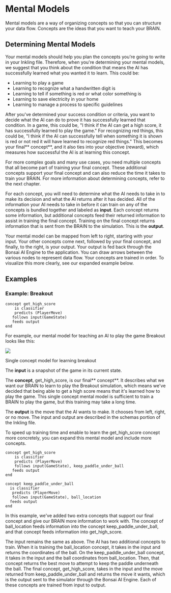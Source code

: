 # Mental Models

Mental models are a way of organizing concepts so that you can structure your data flow. Concepts are the ideas that you want to teach your BRAIN.

## Determining Mental Models

Your mental models should help you plan the concepts you're going to write in your Inkling file. Therefore, when you're determining your mental models, we suggest that you think about the condition that means the AI has successfully learned what you wanted it to learn. This could be:

* Learning to play a game
* Learning to recognize what a handwritten digit is
* Learning to tell if something is red or what color something is
* Learning to save electricity in your home
* Learning to manage a process to specific guidelines

After you've determined your success condition or criteria, you want to decide what the AI can do to prove it has successfully learned that condition. In a game, this could be, "I think if the AI can get a high score, it has successfully learned to play the game." For recognizing red things, this could be, "I think if the AI can successfully tell when something it is shown is red or not red it will have learned to recognize red things." This becomes your final** concept**, and it also ties into your objective (reward), which measures how successful the AI is at learning this concept.

For more complex goals and many use cases, you need multiple concepts that all become part of training your final concept. These additional concepts support your final concept and can also reduce the time it takes to train your BRAIN. For more information about determining concepts, refer to the next chapter.

For each concept, you will need to determine what the AI needs to take in to make its decision and what the AI returns after it has decided. All of the information your AI needs to take in before it can train on any of the concepts is bundled together and labeled as **input**. Each concept returns some information, but additional concepts feed their returned information to assist in training the final concept. Training on the final concept returns information that is sent from the BRAIN to the simulation. This is the **output**.

Your mental model can be mapped from left to right, starting with your input. Your other concepts come next, followed by your final concept, and finally, to the right, is your output. Your output is fed back through the Bonsai AI Engine to the application. You can draw arrows between the various nodes to represent data flow. Your concepts are trained in order. To visualize this more clearly, see our expanded example below.

## Examples

### Example: Breakout

```
concept get_high_score
    is classifier
    predicts (PlayerMove)
   follows input(GameState)
   feeds output
end
```

For example, our mental model for teaching an AI to play the game Breakout looks like this:

![][1]

Single concept model for learning breakout

The **input** is a snapshot of the game in its current state.

The **concept**, get_high_score, is our final** concept**. It describes what we want our BRAIN to learn to play the Breakout simulation, which means we've decided that being able to get a high score means that it's learned how to play the game. This single concept mental model is sufficient to train a BRAIN to play the game, but this training may take a long time.

The **output** is the move that the AI wants to make. It chooses from left, right, or no move. The input and output are described in the schemas portion of the Inkling file.

To speed up training time and enable to learn the get_high_score concept more concretely, you can expand this mental model and include more concepts.

```
concept get_high_score
    is classifier
    predicts (PlayerMove)
    follows input(GameState), keep_paddle_under_ball
   feeds output
end

concept keep_paddle_under_ball
  is classifier
   predicts (PlayerMove)
   follows input(GameState), ball_location
  feeds output
end
```

In this example, we've added two extra concepts that support our final concept and give our BRAIN more information to work with. The concept of ball_location feeds information into the concept keep_paddle_under_ball, and that concept feeds information into get_high_score.

The input remains the same as above. The AI has two additional concepts to train. When it is training the ball_location concept, it takes in the input and returns the coordinates of the ball. On the keep_paddle_under_ball concept, it takes in the input and the ball coordinates from ball_location. Then, that concept returns the best move to attempt to keep the paddle underneath the ball. The final concept, get_high_score, takes in the input and the move returned from keep_paddle_under_ball and returns the move it wants, which is the output sent to the simulator through the Bonsai AI Engine. Each of these concepts are trained from input to output.

[1]: https://daks2k3a4ib2z.cloudfront.net/57bf257ce45825764c5cb54b/57e8306180de1910630554d7_Screen%20Shot%202016-09-12%20at%2005.58.28.png
